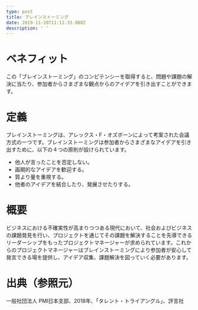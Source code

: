 ```yaml
---
type: post
title: ブレインストーミング
date: 2019-11-28T11:11:33.080Z
description: ' '
---
```

# ベネフィット

この「ブレインストーミング」のコンピテンシーを取得すると、問題や課題の解決に当たり、参加者からさまざまな観点からのアイデアを引き出すことができます。

# 定義

ブレインストーミングは、アレックス・F・オズボーンによって考案された会議方式の一つです。ブレインストーミングは参加者からさまざまなアイデアを引き出すために、以下の４つの原則が設けられています。

* 他人が言ったことを否定しない。
* 画期的なアイデアを歓迎する。
* 質より量を重視する。
* 他者のアイデアを結合したり、発展させたりする。

# 概要

ビジネスにおける不確実性が高まりつつある現代において、社会およびビジネスの課題発見を行い、プロジェクトを通じてその課題を解決することを先導できるリーダーシップをもったプロジェクトマネージャーが求められています。これからのプロジェクトマネージャーはブレインストーミングにより参加者が安心して発言できる場を提供し、アイデア収集、課題解決を図っていく必要があります。

# 出典（参照元）

一般社団法人 PMI日本支部、2018年、「タレント・トライアングル」、評言社
